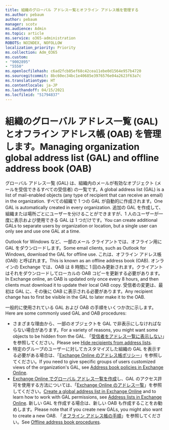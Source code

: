 ```yaml
---
title: 組織のグローバル アドレス一覧とオフライン アドレス帳を管理する
ms.author: pebaum
author: pebaum
manager: scotv
ms.audience: Admin
ms.topic: article
ms.service: o365-administration
ROBOTS: NOINDEX, NOFOLLOW
localization_priority: Priority
ms.collection: Adm_O365
ms.custom:
- "9002895"
- "5550"
ms.openlocfilehash: c6ad2fcb85ef68c42cea11ebe0d1564e957b4720
ms.sourcegitcommit: 8bc60ec34bc1e40685e3976576e04a2623f63a7c
ms.translationtype: HT
ms.contentlocale: ja-JP
ms.lasthandoff: 04/15/2021
ms.locfileid: "51794837"
---
```

# <a name="managing-organization-global-address-list-gal-and-offline-address-book-oab"></a><span data-ttu-id="79d66-102">組織のグローバル アドレス一覧 (GAL) とオフライン アドレス帳 (OAB) を管理します。</span><span class="sxs-lookup"><span data-stu-id="79d66-102">Managing organization global address list (GAL) and offline address book (OAB)</span></span>

<span data-ttu-id="79d66-103">グローバル アドレス一覧 (GAL) は、組織内のメールが有効なオブジェクト (メールを受信できるすべての受信者) の一覧です。</span><span class="sxs-lookup"><span data-stu-id="79d66-103">A global address list (GAL) is a list of mail-enabled objects (any type of recipient that can receive an email) in the organization.</span></span> <span data-ttu-id="79d66-104">すべての組織で 1 つの GAL が自動的に作成されます。</span><span class="sxs-lookup"><span data-stu-id="79d66-104">One GAL is automatically created in every organization.</span></span> <span data-ttu-id="79d66-105">追加の GAL を作成して、組織または場所ごとにユーザーを分けることができますが、1 人のユーザーが一度に表示および使用できる GAL は 1 つだけです。</span><span class="sxs-lookup"><span data-stu-id="79d66-105">You can create additional GALs to separate users by organization or location, but a single user can only see and use one GAL at a time.</span></span>

<span data-ttu-id="79d66-106">Outlook for Windows など、一部のメール クライアントでは、オフライン用に GAL をダウンロードします。</span><span class="sxs-lookup"><span data-stu-id="79d66-106">Some email clients, such as Outlook for Windows, download the GAL for offline use.</span></span> <span data-ttu-id="79d66-107">これは、オフライン アドレス帳 (OAB) と呼ばれます。</span><span class="sxs-lookup"><span data-stu-id="79d66-107">This is known as an offline address book (OAB).</span></span> <span data-ttu-id="79d66-108">オンラインの Exchange では、OAB は 8 時間に 1 回のみ更新されます。クライアントはそれをダウンロードしてローカルの OAB コピーを更新する必要があります。</span><span class="sxs-lookup"><span data-stu-id="79d66-108">In Exchange online, an OAB is updated only once every 8 hours, and then clients must download it to update their local OAB copy.</span></span> <span data-ttu-id="79d66-109">受信者の変更は、最初は GAL に、その後に OAB に表示される必要があります。</span><span class="sxs-lookup"><span data-stu-id="79d66-109">Any recipient change has to first be visible in the GAL to later make it to the OAB.</span></span>

<span data-ttu-id="79d66-110">一般的に使用されている GAL および OAB の手順をいくつか次に示します。</span><span class="sxs-lookup"><span data-stu-id="79d66-110">Here are some commonly used GAL and OAB procedures:</span></span>

- <span data-ttu-id="79d66-111">さまざまな理由から、一部のオブジェクトを GAL で非表示にしなければならない場合があります。</span><span class="sxs-lookup"><span data-stu-id="79d66-111">For a variety of reasons, you might want some objects to be hidden from the GAL.</span></span> <span data-ttu-id="79d66-112">「[受信者をアドレス一覧に表示しない](https://docs.microsoft.com/exchange/address-books/address-lists/manage-address-lists#hide-recipients-from-address-lists)」を参照してください。</span><span class="sxs-lookup"><span data-stu-id="79d66-112">Please see [Hide recipients from address lists](https://docs.microsoft.com/exchange/address-books/address-lists/manage-address-lists#hide-recipients-from-address-lists).</span></span>
- <span data-ttu-id="79d66-113">特定のグループのユーザーに対してカスタマイズした組織の GAL を表示する必要がある場合は、「[Exchange Online のアドレス帳ポリシー](https://docs.microsoft.com/exchange/address-books/address-book-policies/address-book-policies)」を参照してください。</span><span class="sxs-lookup"><span data-stu-id="79d66-113">If you need to give specific groups of users customized views of the organization's GAL, see [Address book policies in Exchange Online](https://docs.microsoft.com/exchange/address-books/address-book-policies/address-book-policies).</span></span>
- <span data-ttu-id="79d66-114">[Exchange Online でグローバル アドレス一覧を作成](https://docs.microsoft.com/exchange/address-books/address-lists/create-global-address-list)し、GAL のアクセス許可を使用する方法については、「[Exchange Online のアドレス一覧](https://docs.microsoft.com/exchange/address-books/address-lists/address-lists)」を参照してください。</span><span class="sxs-lookup"><span data-stu-id="79d66-114">[Create a global address list in Exchange Online](https://docs.microsoft.com/exchange/address-books/address-lists/create-global-address-list) and to learn how to work with GAL permissions, see [Address lists in Exchange Online](https://docs.microsoft.com/exchange/address-books/address-lists/address-lists).</span></span> <span data-ttu-id="79d66-115">新しい GAL を作成する場合は、新しい OAB も作成することをお勧めします。</span><span class="sxs-lookup"><span data-stu-id="79d66-115">Please note that if you create new GALs, you might also want to create a new OAB.</span></span> <span data-ttu-id="79d66-116">「[オフライン アドレス帳の手順](https://docs.microsoft.com/exchange/address-books/offline-address-books/offline-address-book-procedures)」を参照してください。</span><span class="sxs-lookup"><span data-stu-id="79d66-116">See [Offline address book procedures](https://docs.microsoft.com/exchange/address-books/offline-address-books/offline-address-book-procedures).</span></span>
